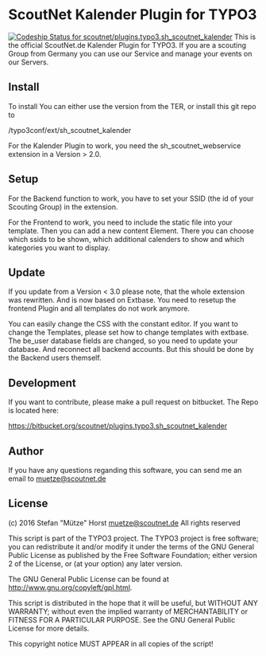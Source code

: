 ScoutNet Kalender Plugin for TYPO3
==================================
[ ![Codeship Status for scoutnet/plugins.typo3.sh_scoutnet_kalender](https://app.codeship.com/projects/0b78d0d0-da9e-0134-84fb-369bc7fb7901/status?branch=master)](https://app.codeship.com/projects/203751)
This is the official ScoutNet.de Kalender Plugin for TYPO3. If you are a scouting Group from Germany you can use our Service and manage your events on our Servers.

Install
-------
To install You can either use the version from the TER, or install this git repo to 

<TYPO3 Dir>/typo3conf/ext/sh_scoutnet_kalender

For the Kalender Plugin to work, you need the sh_scoutnet_webservice extension in a Version > 2.0.


Setup
-----
For the Backend function to work, you have to set your SSID (the id of your Scouting Group) in the extension.

For the Frontend to work, you need to include the static file into your template. Then you can add a new content Element. 
There you can choose which ssids to be shown, which additional calenders to show and which kategories you want to display.

Update
------
If you update from a Version < 3.0 please note, that the whole extension was rewritten. And is now based on Extbase. 
You need to resetup the frontend Plugin and all templates do not work anymore.

You can easily change the CSS with the constant editor. If you want to change the Templates, please set how to change templates with extbase.
The be_user database fields are changed, so you need to update your database. And reconnect all backend accounts. But this should be done by the 
Backend users themself.

Development
-----------
If you want to contribute, please make a pull request on bitbucket. The Repo is located here:

https://bitbucket.org/scoutnet/plugins.typo3.sh_scoutnet_kalender


Author
------
If you have any questions reganding this software, you can send me an email to muetze@scoutnet.de

License
-------
(c) 2016 Stefan "Mütze" Horst <muetze@scoutnet.de>
All rights reserved

This script is part of the TYPO3 project. The TYPO3 project is
free software; you can redistribute it and/or modify
it under the terms of the GNU General Public License as published by
the Free Software Foundation; either version 2 of the License, or
(at your option) any later version.

The GNU General Public License can be found at
http://www.gnu.org/copyleft/gpl.html.

This script is distributed in the hope that it will be useful,
but WITHOUT ANY WARRANTY; without even the implied warranty of
MERCHANTABILITY or FITNESS FOR A PARTICULAR PURPOSE.  See the
GNU General Public License for more details.

This copyright notice MUST APPEAR in all copies of the script!
